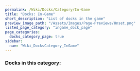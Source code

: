 ```yaml
---
permalink: /Wiki/Docks/Category/In-Game
title: "Docks: In-Game"
short_description: "List of docks in the game"
preview_image_path: "/Assets/Images/Page-Previews/Unset.png"
listed_page_category: "ingame_dock_page"
page_categories:
  docks_category_page: true
sidebar:
  nav: "Wiki_DocksCategory_InGame"
---
```


### Docks in this category:
